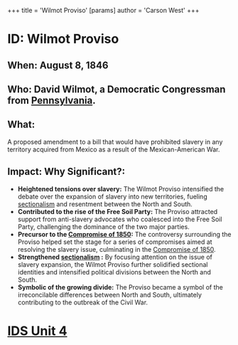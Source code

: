 +++
 title = 'Wilmot Proviso'
[params]
	author = 'Carson West'
+++
# ID: Wilmot Proviso
## When: August 8, 1846 
## Who: David Wilmot, a Democratic Congressman from [Pennsylvania](./../pennsylvania/). 
## What: 
A proposed amendment to a bill that would have prohibited slavery in any territory acquired from Mexico as a result of the Mexican-American War. 
## Impact: Why Significant?: 
* **Heightened tensions over slavery:** The Wilmot Proviso intensified the debate over the expansion of slavery into new territories, fueling [sectionalism](./../sectionalism/) and resentment between the North and South.
* **Contributed to the rise of the Free Soil Party:** The Proviso attracted support from anti-slavery advocates who coalesced into the Free Soil Party, challenging the dominance of the two major parties.
* **Precursor to the [Compromise of 1850](./../compromise-of-1850/):** The controversy surrounding the Proviso helped set the stage for a series of compromises aimed at resolving the slavery issue, culminating in the [Compromise of 1850](./../compromise-of-1850/).
* **Strengthened  [sectionalism](./../sectionalism/) :** By focusing attention on the issue of slavery expansion, the Wilmot Proviso further solidified sectional identities and intensified political divisions between the North and South.
* **Symbolic of the growing divide:**  The Proviso became a symbol of the irreconcilable differences between North and South, ultimately contributing to the outbreak of the Civil War. 

# [IDS Unit 4](./../ids-unit-4/)